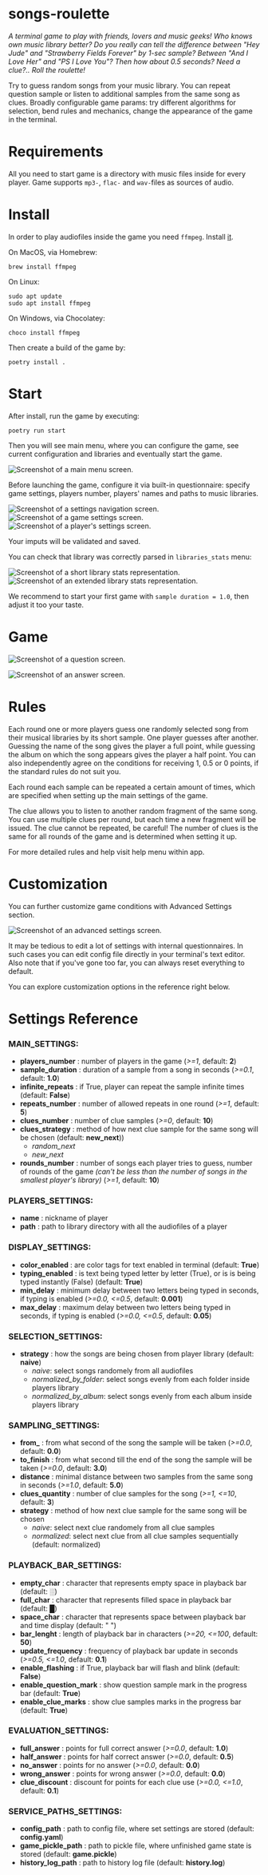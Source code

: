 # songs-roulette

*A terminal game to play with friends, lovers and music geeks! Who knows own music library better?*
*Do you really can tell the difference between "Hey Jude" and "Strawberry Fields Forever" by 1-sec sample?*
*Between "And I Love Her" and "PS I Love You"?*
*Then how about 0.5 seconds?*
*Need a clue?..*
*Roll the roulette!*

Try to guess random songs from your music library. You can repeat question sample or listen to additional samples from the same song as clues.
Broadly configurable game params: try different algorithms for selection, bend rules and mechanics, change the appearance of the game in the terminal. 

# Requirements

All you need to start game is a directory with music files inside for every player.
Game supports `mp3-`, `flac-` and `wav-`files as sources of audio.

# Install

In order to play audiofiles inside the game you need `ffmpeg`. Install [it](https://ffmpeg.org/download.html).

On MacOS, via Homebrew:
```
brew install ffmpeg
```

On Linux:
```
sudo apt update
sudo apt install ffmpeg
```

On Windows, via Chocolatey:
```
choco install ffmpeg
```

Then create a build of the game by:
```
poetry install .
```

# Start

After install, run the game by executing:
```
poetry run start
```
Then you will see main menu, where you can configure the game, see current configuration and libraries and eventually start the game.

![Screenshot of a main menu screen.](/readme/main-menu.png)

Before launching the game, configure it via built-in questionnaire: specify game settings, players number, players' names and paths to music libraries.

![Screenshot of a settings navigation screen.](/readme/all-settings.png)
![Screenshot of a game settings screen.](/readme/game-settings.png)
![Screenshot of a player's settings screen.](/readme/player-settings.png)

Your imputs will be validated and saved. 

You can check that library was correctly parsed in `libraries_stats` menu:

![Screenshot of a short library stats representation.](/readme/libraries-stats-short.png)
![Screenshot of an extended library stats representation.](/readme/libraries-stats-ext.png)

We recommend to start your first game with ```sample duration = 1.0```, then adjust it too your taste.

# Game

![Screenshot of a question screen.](/readme/question-screen.png)

![Screenshot of an answer screen.](/readme/answer-screen.png)

# Rules

Each round one or more players guess one randomly selected song from their musical libraries by its short sample. One player guesses after another. Guessing the name of the song gives the player a full point, while guessing the album on which the song appears gives the player a half point. You can also independently agree on the conditions for receiving 1, 0.5 or 0 points, if the standard rules do not suit you.

Each round each sample can be repeated a certain amount of times, which are specified when setting up the main settings of the game.

The clue allows you to listen to another random fragment of the same song. You can use multiple clues per round, but each time a new fragment will be issued. The clue cannot be repeated, be careful! The number of clues is the same for all rounds of the game and is determined when setting it up.

For more detailed rules and help visit help menu within app.

# Customization

You can further customize game conditions with Advanced Settings section.

![Screenshot of an advanced settings screen.](/readme/advanced-settings.png)

It may be tedious to edit a lot of settings with internal questionnaires. In such cases you can edit config file directly in your terminal's text editor. Also note that if you've gone too far, you can always reset everything to default.

You can explore customization options in the reference right below.

# Settings Reference

### MAIN_SETTINGS:
- **players_number** : number of players in the game (*>=1*, default: **2**)
- **sample_duration** : duration of a sample from a song in seconds (*>=0.1*, default: **1.0**)
- **infinite_repeats** : if True, player can repeat the sample infinite times (default: **False**)
- **repeats_number** : number of allowed repeats in one round (*>=1*, default: **5**)
- **clues_number** : number of clue samples (*>=0*, default: **10**)
- **clues_strategy** : method of how next clue sample for the same song will be chosen (default: **new_next**))
  - *random_next*
  - *new_next*
- **rounds_number** : number of songs each player tries to guess, number of rounds of the game *(can't be less than the number of songs in the smallest player's library)* (*>=1*, default: **10**)

### PLAYERS_SETTINGS:
- **name** : nickname of player
- **path** : path to library directory with all the audiofiles of a player

### DISPLAY_SETTINGS:
- **color_enabled** : are color tags for text enabled in terminal (default: **True**)
- **typing_enabled** : is text being typed letter by letter (True), or is is being typed instantly (False) (default: **True**)
- **min_delay** : minimum delay between two letters being typed in seconds, if typing is enabled (*>=0.0, <=0.5*, default: **0.001**)
- **max_delay** : maximum delay between two letters being typed in seconds, if typing is enabled (*>=0.0, <=0.5*, default: **0.05**)

### SELECTION_SETTINGS:
- **strategy** : how the songs are being chosen from player library (default: **naive**)
  - *naive*: select songs randomely from all audiofiles
  - *normalized_by_folder*: select songs evenly from each folder inside players library 
  - *normalized_by_album*: select songs evenly from each album inside players library

### SAMPLING_SETTINGS:
- **from_** : from what second of the song the sample will be taken (*>=0.0*, default: **0.0**)
- **to_finish** : from what second till the end of the song the sample will be taken (*>=0.0*, default: **3.0**)
- **distance** : minimal distance between two samples from the same song in seconds (*>=1.0*, default: **5.0**)
- **clues_quantity** : number of clue samples for the song (*>=1, <=10*, default: **3**)
- **strategy** : method of how next clue sample for the same song will be chosen 
  - *naive*: select next clue randomely from all clue samples
  - *normalized*: select next clue from all clue samples sequentially (default: normalized)

### PLAYBACK_BAR_SETTINGS:
- **empty_char** : character that represents empty space in playback bar (default: **░**)
- **full_char** : character that represents filled space in playback bar (default: **█**)
- **space_char** : character that represents space between playback bar and time display (default: " ")
- **bar_lenght** : length of playback bar in characters (*>=20, <=100*, default: **50**)
- **update_frequency** : frequency of playback bar update in seconds (*>=0.5, <=1.0*, default: **0.1**)
- **enable_flashing** : if True, playback bar will flash and blink (default: **False**)
- **enable_question_mark** : show question sample mark in the progress bar (default: **True**)
- **enable_clue_marks** : show clue samples marks in the progress bar (default: **True**)

### EVALUATION_SETTINGS:
- **full_answer** : points for full correct answer (*>=0.0*, default: **1.0**)
- **half_answer** : points for half correct answer (*>=0.0*, default: **0.5**)
- **no_answer** : points for no answer (*>=0.0*, default: **0.0**)
- **wrong_answer** : points for wrong answer (*>=0.0*, default: **0.0**)
- **clue_discount** : discount for points for each clue use (*>=0.0, <=1.0*, default: **0.1**)

### SERVICE_PATHS_SETTINGS:
- **config_path** : path to config file, where set settings are stored (default: **config.yaml**)
- **game_pickle_path** : path to pickle file, where unfinished game state is stored (default: **game.pickle**)
- **history_log_path** : path to history log file (default: **history.log**)
